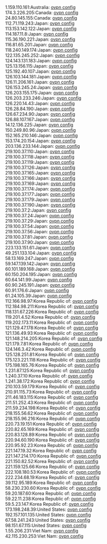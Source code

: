 1.159.110.161:Australia: [ovpn config](vpn/1_159_110_161.ovpn)  
174.3.226.205:Canada: [ovpn config](vpn/174_3_226_205.ovpn)  
24.80.145.155:Canada: [ovpn config](vpn/24_80_145_155.ovpn)  
112.71.119.243:Japan: [ovpn config](vpn/112_71_119_243.ovpn)  
113.153.142.122:Japan: [ovpn config](vpn/113_153_142_122.ovpn)  
114.187.11.8:Japan: [ovpn config](vpn/114_187_11_8.ovpn)  
115.36.190.221:Japan: [ovpn config](vpn/115_36_190_221.ovpn)  
116.81.65.201:Japan: [ovpn config](vpn/116_81_65_201.ovpn)  
118.240.149.174:Japan: [ovpn config](vpn/118_240_149_174.ovpn)  
122.135.245.252:Japan: [ovpn config](vpn/122_135_245_252.ovpn)  
124.143.131.183:Japan: [ovpn config](vpn/124_143_131_183.ovpn)  
125.13.156.115:Japan: [ovpn config](vpn/125_13_156_115.ovpn)  
125.192.40.107:Japan: [ovpn config](vpn/125_192_40_107.ovpn)  
126.103.144.181:Japan: [ovpn config](vpn/126_103_144_181.ovpn)  
126.11.206.161:Japan: [ovpn config](vpn/126_11_206_161.ovpn)  
126.153.245.24:Japan: [ovpn config](vpn/126_153_245_24.ovpn)  
126.203.155.175:Japan: [ovpn config](vpn/126_203_155_175.ovpn)  
126.203.233.246:Japan: [ovpn config](vpn/126_203_233_246.ovpn)  
126.220.14.43:Japan: [ovpn config](vpn/126_220_14_43.ovpn)  
126.28.84.190:Japan: [ovpn config](vpn/126_28_84_190.ovpn)  
126.67.234.90:Japan: [ovpn config](vpn/126_67_234_90.ovpn)  
126.88.107.167:Japan: [ovpn config](vpn/126_88_107_167.ovpn)  
14.12.136.225:Japan: [ovpn config](vpn/14_12_136_225.ovpn)  
150.249.80.96:Japan: [ovpn config](vpn/150_249_80_96.ovpn)  
152.165.210.146:Japan: [ovpn config](vpn/152_165_210_146.ovpn)  
153.174.20.154:Japan: [ovpn config](vpn/153_174_20_154.ovpn)  
203.136.233.144:Japan: [ovpn config](vpn/203_136_233_144.ovpn)  
219.100.37.110:Japan: [ovpn config](vpn/219_100_37_110.ovpn)  
219.100.37.118:Japan: [ovpn config](vpn/219_100_37_118.ovpn)  
219.100.37.119:Japan: [ovpn config](vpn/219_100_37_119.ovpn)  
219.100.37.126:Japan: [ovpn config](vpn/219_100_37_126.ovpn)  
219.100.37.165:Japan: [ovpn config](vpn/219_100_37_165.ovpn)  
219.100.37.166:Japan: [ovpn config](vpn/219_100_37_166.ovpn)  
219.100.37.169:Japan: [ovpn config](vpn/219_100_37_169.ovpn)  
219.100.37.174:Japan: [ovpn config](vpn/219_100_37_174.ovpn)  
219.100.37.177:Japan: [ovpn config](vpn/219_100_37_177.ovpn)  
219.100.37.179:Japan: [ovpn config](vpn/219_100_37_179.ovpn)  
219.100.37.190:Japan: [ovpn config](vpn/219_100_37_190.ovpn)  
219.100.37.2:Japan: [ovpn config](vpn/219_100_37_2.ovpn)  
219.100.37.24:Japan: [ovpn config](vpn/219_100_37_24.ovpn)  
219.100.37.29:Japan: [ovpn config](vpn/219_100_37_29.ovpn)  
219.100.37.54:Japan: [ovpn config](vpn/219_100_37_54.ovpn)  
219.100.37.56:Japan: [ovpn config](vpn/219_100_37_56.ovpn)  
219.100.37.81:Japan: [ovpn config](vpn/219_100_37_81.ovpn)  
219.100.37.90:Japan: [ovpn config](vpn/219_100_37_90.ovpn)  
223.133.151.61:Japan: [ovpn config](vpn/223_133_151_61.ovpn)  
49.251.133.104:Japan: [ovpn config](vpn/49_251_133_104.ovpn)  
58.13.169.247:Japan: [ovpn config](vpn/58_13_169_247.ovpn)  
59.147.139.142:Japan: [ovpn config](vpn/59_147_139_142.ovpn)  
60.101.189.168:Japan: [ovpn config](vpn/60_101_189_168.ovpn)  
60.150.204.195:Japan: [ovpn config](vpn/60_150_204_195.ovpn)  
60.64.141.99:Japan: [ovpn config](vpn/60_64_141_99.ovpn)  
60.90.245.191:Japan: [ovpn config](vpn/60_90_245_191.ovpn)  
60.91.176.6:Japan: [ovpn config](vpn/60_91_176_6.ovpn)  
61.24.105.39:Japan: [ovpn config](vpn/61_24_105_39.ovpn)  
112.166.98.97:Korea Republic of: [ovpn config](vpn/112_166_98_97.ovpn)  
112.184.98.211:Korea Republic of: [ovpn config](vpn/112_184_98_211.ovpn)  
118.131.67.226:Korea Republic of: [ovpn config](vpn/118_131_67_226.ovpn)  
119.201.4.52:Korea Republic of: [ovpn config](vpn/119_201_4_52.ovpn)  
119.202.173.11:Korea Republic of: [ovpn config](vpn/119_202_173_11.ovpn)  
121.129.47.178:Korea Republic of: [ovpn config](vpn/121_129_47_178.ovpn)  
121.136.49.93:Korea Republic of: [ovpn config](vpn/121_136_49_93.ovpn)  
121.148.214.205:Korea Republic of: [ovpn config](vpn/121_148_214_205.ovpn)  
121.179.7.81:Korea Republic of: [ovpn config](vpn/121_179_7_81.ovpn)  
124.146.3.42:Korea Republic of: [ovpn config](vpn/124_146_3_42.ovpn)  
125.128.251.81:Korea Republic of: [ovpn config](vpn/125_128_251_81.ovpn)  
175.123.221.118:Korea Republic of: [ovpn config](vpn/175_123_221_118.ovpn)  
175.198.165.76:Korea Republic of: [ovpn config](vpn/175_198_165_76.ovpn)  
1.231.87.125:Korea Republic of: [ovpn config](vpn/1_231_87_125.ovpn)  
1.240.37.10:Korea Republic of: [ovpn config](vpn/1_240_37_10.ovpn)  
1.241.38.172:Korea Republic of: [ovpn config](vpn/1_241_38_172.ovpn)  
210.103.59.179:Korea Republic of: [ovpn config](vpn/210_103_59_179.ovpn)  
210.91.115.73:Korea Republic of: [ovpn config](vpn/210_91_115_73.ovpn)  
211.46.183.115:Korea Republic of: [ovpn config](vpn/211_46_183_115.ovpn)  
211.51.252.43:Korea Republic of: [ovpn config](vpn/211_51_252_43.ovpn)  
211.59.234.198:Korea Republic of: [ovpn config](vpn/211_59_234_198.ovpn)  
218.155.56.62:Korea Republic of: [ovpn config](vpn/218_155_56_62.ovpn)  
218.155.96.216:Korea Republic of: [ovpn config](vpn/218_155_96_216.ovpn)  
220.73.19.151:Korea Republic of: [ovpn config](vpn/220_73_19_151.ovpn)  
220.82.65.169:Korea Republic of: [ovpn config](vpn/220_82_65_169.ovpn)  
220.83.128.89:Korea Republic of: [ovpn config](vpn/220_83_128_89.ovpn)  
220.94.60.190:Korea Republic of: [ovpn config](vpn/220_94_60_190.ovpn)  
220.95.92.23:Korea Republic of: [ovpn config](vpn/220_95_92_23.ovpn)  
221.147.19.32:Korea Republic of: [ovpn config](vpn/221_147_19_32.ovpn)  
221.147.214.170:Korea Republic of: [ovpn config](vpn/221_147_214_170.ovpn)  
221.150.82.52:Korea Republic of: [ovpn config](vpn/221_150_82_52.ovpn)  
221.159.125.66:Korea Republic of: [ovpn config](vpn/221_159_125_66.ovpn)  
222.108.180.53:Korea Republic of: [ovpn config](vpn/222_108_180_53.ovpn)  
222.234.68.19:Korea Republic of: [ovpn config](vpn/222_234_68_19.ovpn)  
39.112.95.189:Korea Republic of: [ovpn config](vpn/39_112_95_189.ovpn)  
58.230.230.60:Korea Republic of: [ovpn config](vpn/58_230_230_60.ovpn)  
59.20.187.60:Korea Republic of: [ovpn config](vpn/59_20_187_60.ovpn)  
59.22.11.238:Korea Republic of: [ovpn config](vpn/59_22_11_238.ovpn)  
59.5.23.147:Korea Republic of: [ovpn config](vpn/59_5_23_147.ovpn)  
173.198.248.39:United States: [ovpn config](vpn/173_198_248_39.ovpn)  
192.157.101.135:United States: [ovpn config](vpn/192_157_101_135.ovpn)  
67.58.241.243:United States: [ovpn config](vpn/67_58_241_243.ovpn)  
98.151.67.115:United States: [ovpn config](vpn/98_151_67_115.ovpn)  
1.55.206.231:Viet Nam: [ovpn config](vpn/1_55_206_231.ovpn)  
42.115.230.253:Viet Nam: [ovpn config](vpn/42_115_230_253.ovpn)  
